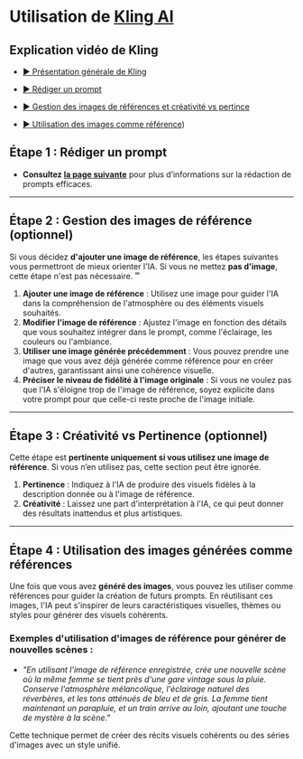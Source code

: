 <style>.md-footer{display:none;}</style>
# Utilisation de [Kling AI](https://klingai.com/)

## Explication vidéo de Kling

* [▶️ Présentation générale de Kling](https://uqam-my.sharepoint.com/:v:/g/personal/lavoie-pilote_francoise_uqam_ca/EV5Ic0c8k6VHhlbi7GwxzYkBWkdsxvcztGvHLh0RQxymSQ?nav=eyJyZWZlcnJhbEluZm8iOnsicmVmZXJyYWxBcHAiOiJPbmVEcml2ZUZvckJ1c2luZXNzIiwicmVmZXJyYWxBcHBQbGF0Zm9ybSI6IldlYiIsInJlZmVycmFsTW9kZSI6InZpZXciLCJyZWZlcnJhbFZpZXciOiJNeUZpbGVzTGlua0NvcHkifX0&e=gogPiv)  <br>    
* [▶️ Rédiger un prompt](https://uqam-my.sharepoint.com/:v:/g/personal/lavoie-pilote_francoise_uqam_ca/EUvnBbs6zzRBlNVJxRSGRmoBYe7v159c2Kbz--Rstez_0w?nav=eyJyZWZlcnJhbEluZm8iOnsicmVmZXJyYWxBcHAiOiJPbmVEcml2ZUZvckJ1c2luZXNzIiwicmVmZXJyYWxBcHBQbGF0Zm9ybSI6IldlYiIsInJlZmVycmFsTW9kZSI6InZpZXciLCJyZWZlcnJhbFZpZXciOiJNeUZpbGVzTGlua0NvcHkifX0&e=bfZuUo)  <br>    
* [▶️ Gestion des images de références et créativité vs pertince](https://uqam-my.sharepoint.com/:v:/g/personal/lavoie-pilote_francoise_uqam_ca/EcsgD28ZWIdHntlxFD9BsckBrkWSKmkGkRO5UcWUqUhnbg?nav=eyJyZWZlcnJhbEluZm8iOnsicmVmZXJyYWxBcHAiOiJPbmVEcml2ZUZvckJ1c2luZXNzIiwicmVmZXJyYWxBcHBQbGF0Zm9ybSI6IldlYiIsInJlZmVycmFsTW9kZSI6InZpZXciLCJyZWZlcnJhbFZpZXciOiJNeUZpbGVzTGlua0NvcHkifX0&e=dj39Wq)  <br>    

* [▶️ Utilisation des images comme référence](https://uqam-my.sharepoint.com/:v:/g/personal/lavoie-pilote_francoise_uqam_ca/EV402VaTN_tHnpaBpyW_zggBoXW8oguQ-EKFi0d54eEIUA?nav=eyJyZWZlcnJhbEluZm8iOnsicmVmZXJyYWxBcHAiOiJPbmVEcml2ZUZvckJ1c2luZXNzIiwicmVmZXJyYWxBcHBQbGF0Zm9ybSI6IldlYiIsInJlZmVycmFsTW9kZSI6InZpZXciLCJyZWZlcnJhbFZpZXciOiJNeUZpbGVzTGlua0NvcHkifX0&e=g93qgE))  <br>    

## Étape 1 : Rédiger un prompt
- **Consultez [la page suivante](prompt.md)** pour plus d’informations sur la rédaction de prompts efficaces.
---

## Étape 2 : Gestion des images de référence (optionnel)

Si vous décidez **d'ajouter une image de référence**, les étapes suivantes vous permettront de mieux orienter l'IA. Si vous ne mettez **pas d'image**, cette étape n'est pas nécessaire.
˚˚
1. **Ajouter une image de référence** : Utilisez une image pour guider l'IA dans la compréhension de l'atmosphère ou des éléments visuels souhaités.
2. **Modifier l'image de référence** : Ajustez l'image en fonction des détails que vous souhaitez intégrer dans le prompt, comme l'éclairage, les couleurs ou l'ambiance.
3. **Utiliser une image générée précédemment** : Vous pouvez prendre une image que vous avez déjà générée comme référence pour en créer d'autres, garantissant ainsi une cohérence visuelle.
4. **Préciser le niveau de fidélité à l'image originale** : Si vous ne voulez pas que l'IA s'éloigne trop de l'image de référence, soyez explicite dans votre prompt pour que celle-ci reste proche de l'image initiale.


---

## Étape 3 : Créativité vs Pertinence (optionnel)

Cette étape est **pertinente uniquement si vous utilisez une image de référence**. Si vous n’en utilisez pas, cette section peut être ignorée.

1. **Pertinence** : Indiquez à l'IA de produire des visuels fidèles à la description donnée ou à l'image de référence.
2. **Créativité** : Laissez une part d'interprétation à l'IA, ce qui peut donner des résultats inattendus et plus artistiques.



---

## Étape 4 : Utilisation des images générées comme références

Une fois que vous avez **généré des images**, vous pouvez les utiliser comme références pour guider la création de futurs prompts. En réutilisant ces images, l'IA peut s'inspirer de leurs caractéristiques visuelles, thèmes ou styles pour générer des visuels cohérents.



### Exemples d'utilisation d'images de référence pour générer de nouvelles scènes :

- *"En utilisant l'image de référence enregistrée, crée une nouvelle scène où la même femme se tient près d'une gare vintage sous la pluie. Conserve l'atmosphère mélancolique, l'éclairage naturel des réverbères, et les tons atténués de bleu et de gris. La femme tient maintenant un parapluie, et un train arrive au loin, ajoutant une touche de mystère à la scène."*

Cette technique permet de créer des récits visuels cohérents ou des séries d'images avec un style unifié.



